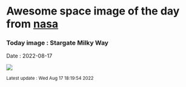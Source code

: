 
# Awesome space image of the day from [nasa](https://api.nasa.gov/)

### Today image : Stargate Milky Way

Date : 2022-08-17


![](https://apod.nasa.gov/apod/image/2208/StargateMilkyWay_Oudoux_960.jpg)

<small>Latest update : Wed Aug 17 18:19:54 2022</small>


